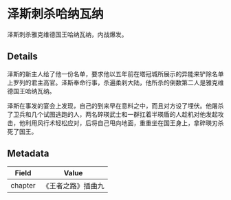 # 泽斯刺杀哈纳瓦纳
泽斯刺杀雅克维德国王哈纳瓦纳，内战爆发。

## Details
泽斯的新主人给了他一份名单，要求他以五年前在塔冠城所展示的异能来铲除名单上罗列的君主高官。泽斯奉命行事，杀遍柔刹大陆，他所杀的倒数第二人是雅克维德国王哈纳瓦纳。

泽斯在事发的宴会上发现，自己的到来早在意料之中，而且对方设了埋伏。他屠杀了卫兵和几个试图逃跑的人，两名碎瑛武士和一群扛着半瑛盾的人趁机对他发起攻击，他利用风行术轻松应对，后将自己甩向地面，重重坐在国王身上，拿碎瑛刃杀死了国王。

## Metadata
| Field | Value |
| ----- | ----- |
| chapter | 《王者之路》插曲九 |
